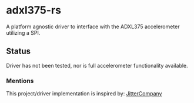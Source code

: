 # adxl375-rs
A platform agnostic driver to interface with the ADXL375 accelerometer utilizing a SPI.

## Status
Driver has not been tested, nor is full accelerometer functionality available.

### Mentions
This project/driver implementation is inspired by: [JitterCompany](https://github.com/JitterCompany/adxl355-rs) 